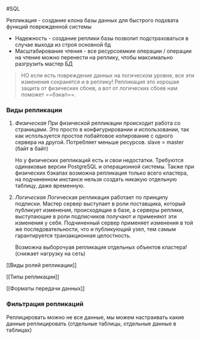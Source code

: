 #SQL 

Репликация - создание клона базы данных для быстрого подхвата функций поврежденной системы

- Надежность - создание реплики базы позволит подстраховаться в случае выхода из строя основной бд
- Масштабирование чтения - все ресурсоемкие операции / операции на чтение можно перенести на реплику, чтобы максимально разгрузить мастер БД

>НО если есть повреждение данных на логическом уровне, все эти изменения сохранятся и в реплику! 
>Репликация это хорошая защита от физических сбоев, а вот от логических сбоев нам поможет ==бэкап==.

### Виды репликации
1. *Физическая*
	При физической репликации происходит работа со страницами. Это просто в конфигурировании и использовании, так как используется простое побайтовое копирование с одного сервера на другой.  Потребляет меньше ресурсов. slave = master (байт в байт)
	
	Но у физических репликаций есть и свои недостатки. Требуются одинаковые версии PostgreSQL и операционной системы. Также при физических бэкапах возможна репликация только всего кластера, на подчиненном инстансе нельзя создать никакую отдельную таблицу, даже временную.
2. *Логическая*
	Логическая репликация работает по принципу подписки. Мастер сервер выступает в роли поставщика, который публикует изменения, происходящие в базе, а серверы реплики, выступающие в роли подписчиков получают и применяют эти изменения у себя. Подчиненный сервер применяет изменения в той же последовательности, что и публикующий узел, тем самым гарантируется транзакционная целостность.
	
	Возможна выборочyая репликация отдельных объектов кластера!(снижает нагрузку на сеть)

[[Виды ролей репликации]]

[[Типы репликации]]

[[Форматы передачи данных]]

### Фильтрация репликаций
Реплицировать можно не все данные, мы можем настраивать какие данные реплицировать (отдельные таблицы, отдельные данные в таблицах)
